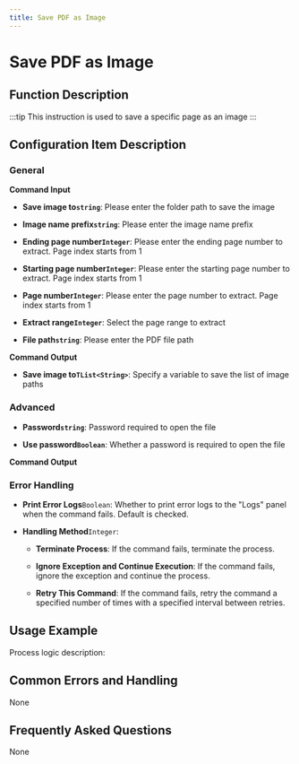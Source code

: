 ```yaml
---
title: Save PDF as Image
---
```


# Save PDF as Image

## Function Description

:::tip 
This instruction is used to save a specific page as an image
:::

## Configuration Item Description

### General

**Command Input**

- **Save image to`string`**: Please enter the folder path to save the image

- **Image name prefix`string`**: Please enter the image name prefix

- **Ending page number`Integer`**: Please enter the ending page number to extract. Page index starts from 1

- **Starting page number`Integer`**: Please enter the starting page number to extract. Page index starts from 1

- **Page number`Integer`**: Please enter the page number to extract. Page index starts from 1

- **Extract range`Integer`**: Select the page range to extract

- **File path`string`**: Please enter the PDF file path


**Command Output**

- **Save image to`TList<String>`**: Specify a variable to save the list of image paths

### Advanced

- **Password`string`**: Password required to open the file

- **Use password`Boolean`**: Whether a password is required to open the file


**Command Output**

### Error Handling

- **Print Error Logs**`Boolean`: Whether to print error logs to the "Logs" panel when the command fails. Default is checked. 

- **Handling Method**`Integer`:

    - **Terminate Process**: If the command fails, terminate the process.

    - **Ignore Exception and Continue Execution**: If the command fails, ignore the exception and continue the process.

    - **Retry This Command**: If the command fails, retry the command a specified number of times with a specified interval between retries.

## Usage Example

Process logic description:

## Common Errors and Handling

None

## Frequently Asked Questions

None

